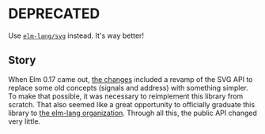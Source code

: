 # DEPRECATED

Use [`elm-lang/svg`](http://package.elm-lang.org/packages/elm-lang/svg/latest/) instead. It's way better!


## Story

When Elm 0.17 came out, [the changes](https://github.com/elm-lang/elm-platform/blob/master/upgrade-docs/0.17.md) included a revamp of the SVG API to replace some old concepts (signals and address) with something simpler. To make that possible, it was necessary to reimplement this library from scratch. That also seemed like a great opportunity to officially graduate this library to [the elm-lang organization](https://github.com/elm-lang/). Through all this, the public API changed very little.